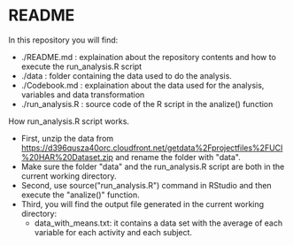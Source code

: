 README
========

In this repository you will find:
* ./README.md : explaination about the repository contents and how to execute the run_analysis.R script
* ./data : folder containing the data used to do the analysis.
* ./Codebook.md : explaination about the data used for the analysis, variables and data transformation
* ./run_analysis.R : source code of the R script in the analize() function

How run_analysis.R script works.
* First, unzip the data from https://d396qusza40orc.cloudfront.net/getdata%2Fprojectfiles%2FUCI%20HAR%20Dataset.zip and rename the folder with "data".
* Make sure the folder "data" and the run_analysis.R script are both in the current working directory.
* Second, use source("run_analysis.R") command in RStudio and then execute the "analize()" function. 
* Third, you will find the output file generated in the current working directory:
  - data_with_means.txt: it contains a data set with the average of each variable for each activity and each subject.
